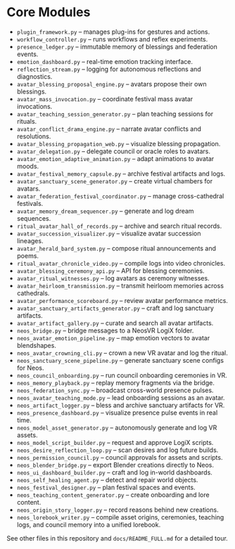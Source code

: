 # Core Modules

- `plugin_framework.py` – manages plug-ins for gestures and actions.
- `workflow_controller.py` – runs workflows and reflex experiments.
- `presence_ledger.py` – immutable memory of blessings and federation events.
- `emotion_dashboard.py` – real-time emotion tracking interface.
- `reflection_stream.py` – logging for autonomous reflections and diagnostics.
- `avatar_blessing_proposal_engine.py` – avatars propose their own blessings.
- `avatar_mass_invocation.py` – coordinate festival mass avatar invocations.
- `avatar_teaching_session_generator.py` – plan teaching sessions for rituals.
- `avatar_conflict_drama_engine.py` – narrate avatar conflicts and resolutions.
- `avatar_blessing_propagation_web.py` – visualize blessing propagation.
- `avatar_delegation.py` – delegate council or oracle roles to avatars.
- `avatar_emotion_adaptive_animation.py` – adapt animations to avatar moods.
- `avatar_festival_memory_capsule.py` – archive festival artifacts and logs.
- `avatar_sanctuary_scene_generator.py` – create virtual chambers for avatars.
- `avatar_federation_festival_coordinator.py` – manage cross-cathedral festivals.
- `avatar_memory_dream_sequencer.py` – generate and log dream sequences.
- `ritual_avatar_hall_of_records.py` – archive and search ritual records.
- `avatar_succession_visualizer.py` – visualize avatar succession lineages.
- `avatar_herald_bard_system.py` – compose ritual announcements and poems.
- `ritual_avatar_chronicle_video.py` – compile logs into video chronicles.
- `avatar_blessing_ceremony_api.py` – API for blessing ceremonies.
- `avatar_ritual_witnesses.py` – log avatars as ceremony witnesses.
- `avatar_heirloom_transmission.py` – transmit heirloom memories across cathedrals.
- `avatar_performance_scoreboard.py` – review avatar performance metrics.
- `avatar_sanctuary_artifacts_generator.py` – craft and log sanctuary artifacts.
- `avatar_artifact_gallery.py` – curate and search all avatar artifacts.
- `neos_bridge.py` – bridge messages to a NeosVR LogiX folder.
- `neos_avatar_emotion_pipeline.py` – map emotion vectors to avatar blendshapes.
- `neos_avatar_crowning_cli.py` – crown a new VR avatar and log the ritual.
- `neos_sanctuary_scene_pipeline.py` – generate sanctuary scene configs for Neos.
- `neos_council_onboarding.py` – run council onboarding ceremonies in VR.
- `neos_memory_playback.py` – replay memory fragments via the bridge.
- `neos_federation_sync.py` – broadcast cross-world presence pulses.
- `neos_avatar_teaching_mode.py` – lead onboarding sessions as an avatar.
- `neos_artifact_logger.py` – bless and archive sanctuary artifacts for VR.
- `neos_presence_dashboard.py` – visualize presence pulse events in real time.
- `neos_model_asset_generator.py` – autonomously generate and log VR assets.
- `neos_model_script_builder.py` – request and approve LogiX scripts.
- `neos_desire_reflection_loop.py` – scan desires and log future builds.
- `neos_permission_council.py` – council approvals for assets and scripts.
- `neos_blender_bridge.py` – export Blender creations directly to Neos.
- `neos_ui_dashboard_builder.py` – craft and log in-world dashboards.
- `neos_self_healing_agent.py` – detect and repair world objects.
- `neos_festival_designer.py` – plan festival spaces and events.
- `neos_teaching_content_generator.py` – create onboarding and lore content.
- `neos_origin_story_logger.py` – record reasons behind new creations.
- `neos_lorebook_writer.py` – compile asset origins, ceremonies, teaching logs, and council memory into a unified lorebook.

See other files in this repository and `docs/README_FULL.md` for a detailed tour.
